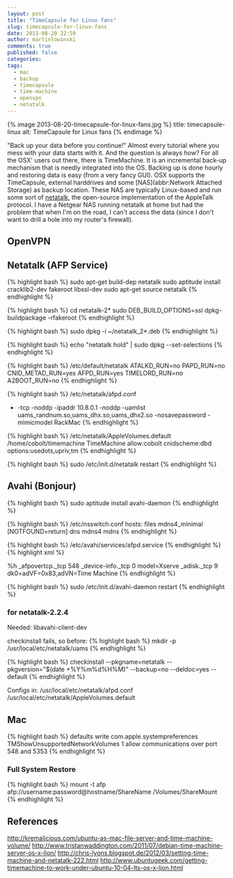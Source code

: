 ```yaml
---
layout: post
title: "TimeCapsule for Linux fans"
slug: timecapsule-for-linux-fans
date: 2013-08-20 22:59
author: martinlowinski
comments: true
published: false
categories: 
tags: 
  - mac
  - backup
  - timecapsule
  - time-machine
  - openvpn
  - netatalk
---
```


{% image 2013-08-20-timecapsule-for-linux-fans.jpg %}
  title: timecapsule-linux
  alt: TimeCapsule for Linux fans
{% endimage %}

"Back up your data before you continue!" Almost every tutorial where you mess with your data starts with it. And the question is always how? For all the OSX' users out there, there is TimeMachine. It is an incremental back-up mechanism that is needly integrated into the OS. Backing up is done hourly and restoring data is easy (from a very fancy GUI). OSX supports the TimeCapsule, external harddrives and some [NAS](abbr:Network Attached Storage) as backup location. These NAS are typically Linux-based and run some sort of [netatalk](http://netatalk.sourceforge.net/), the open-source implementation of the AppleTalk protocol. I have a Netgear NAS running netatalk at home but had the problem that when I'm on the road, I can't access the data (since I don't want to drill a hole into my router's firewall).

## OpenVPN ##

## Netatalk (AFP Service) ##

{% highlight bash %}
sudo apt-get build-dep netatalk
sudo aptitude install cracklib2-dev fakeroot libssl-dev
sudo apt-get source netatalk
{% endhighlight %}

{% highlight bash %}
cd netatalk-2*
sudo DEB_BUILD_OPTIONS=ssl dpkg-buildpackage -rfakeroot
{% endhighlight %}

{% highlight bash %}
sudo dpkg -i ~/netatalk_2*.deb
{% endhighlight %}

{% highlight bash %}
echo "netatalk hold" | sudo dpkg --set-selections
{% endhighlight %}


{% highlight bash %}
/etc/default/netatalk
ATALKD_RUN=no
PAPD_RUN=no
CNID_METAD_RUN=yes
AFPD_RUN=yes
TIMELORD_RUN=no
A2BOOT_RUN=no
{% endhighlight %}

{% highlight bash %}
/etc/netatalk/afpd.conf
- -tcp -noddp -ipaddr 10.8.0.1 -noddp -uamlist uams_randnum.so,uams_dhx.so,uams_dhx2.so -nosavepassword -mimicmodel RackMac
{% endhighlight %}

{% highlight bash %}
/etc/netatalk/AppleVolumes.default
/home/cobolt/timemachine TimeMachine allow:cobolt cnidscheme:dbd options:usedots,upriv,tm
{% endhighlight %}

{% highlight bash %}
sudo /etc/init.d/netatalk restart
{% endhighlight %}


## Avahi (Bonjour) ##

{% highlight bash %}
sudo aptitude install avahi-daemon
{% endhighlight %}

{% highlight bash %}
/etc/nsswitch.conf
hosts: files mdns4_minimal [NOTFOUND=return] dns mdns4 mdns
{% endhighlight %}

{% highlight bash %}
/etc/avahi/services/afpd.service
{% endhighlight %}
{% highlight xml %}
<?xml version="1.0" standalone='no'?><!--*-nxml-*-->
<!DOCTYPE service-group SYSTEM "avahi-service.dtd">
<service-group>
  <name replace-wildcards="yes">%h</name>
  <service>
    <type>_afpovertcp._tcp</type>
    <port>548</port>
  </service>

  <service>
    <type>_device-info._tcp</type>
    <port>0</port>
    <txt-record>model=Xserve</txt-record>
  </service>

  <service>
    <type>_adisk._tcp</type>
    <port>9</port>
    <txt-record>dk0=adVF=0x83,adVN=Time Machine</txt-record>
  </service>
</service-group>
{% endhighlight %}

{% highlight bash %}
sudo /etc/init.d/avahi-daemon restart
{% endhighlight %}


### for netatalk-2.2.4 ###

Needed:
libavahi-client-dev

checkinstall fails, so before:
{% highlight bash %}
mkdir -p /usr/local/etc/netatalk/uams
{% endhighlight %}

{% highlight bash %}
checkinstall --pkgname=netatalk --pkgversion="$(date +%Y%m%d%H%M)" --backup=no --deldoc=yes --default
{% endhighlight %}

Configs in:
/usr/local/etc/netatalk/afpd.conf
/usr/local/etc/netatalk/AppleVolumes.default

## Mac ##

{% highlight bash %}
defaults write com.apple.systempreferences TMShowUnsupportedNetworkVolumes 1
allow communications over port 548 and 5353
{% endhighlight %}


### Full System Restore ###

{% highlight bash %}
mount -t afp afp://username:password@hostname/ShareName /Volumes/ShareMount
{% endhighlight %}



## References ##

http://kremalicious.com/ubuntu-as-mac-file-server-and-time-machine-volume/
http://www.tristanwaddington.com/2011/07/debian-time-machine-server-os-x-lion/
http://chris-lyons.blogspot.de/2012/03/setting-time-machine-and-netatalk-222.html
http://www.ubuntugeek.com/getting-timemachine-to-work-under-ubuntu-10-04-lts-os-x-lion.html
